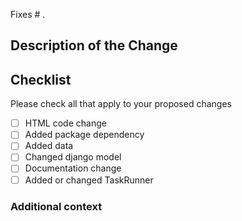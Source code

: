 Fixes #  <!-- If your PR relates to an issue mention it here e.g. Issue #34, Issue #56 -->.

## Description of the Change

## Checklist

Please check all that apply to your proposed changes

<!-- Replace '[ ]' with '[x]' to indicate that the checklist item is completed. -->
<!-- You can check the boxes now or later by just clicking on them. -->

- [ ] HTML code change
- [ ] Added package dependency
- [ ] Added data
- [ ] Changed django model
- [ ] Documentation change
- [ ] Added or changed TaskRunner

### **Additional context**
<!-- Add any other context or additional information about the problem here.-->
